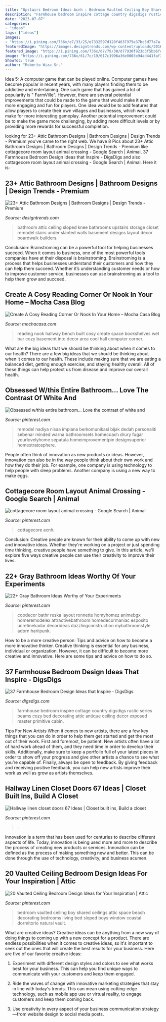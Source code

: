 ```yaml
---
title: "Upstairs Bedroom Ideas Acnh : Bedroom Vaulted Ceiling Boy Shared Ceilings Attic Space Beach Decorating Bedrooms Living Bed Sloped Boys Window Coastal Dormitorio Natural Vault"
description: "Farmhouse bedroom inspire cottage country digsdigs rustic series beams cozy bed decorating attic antique ceiling decor exposed master primitive cabin"
date: "2023-07-07"
categories:
- "ideas"
tags: ["ideas"]
images:
- "https://i.pinimg.com/736x/e7/33/25/e7332597d128f4637975e37bc3d77a7a--bathroom-colors-blue-colorful-bathroom.jpg?b=t"
featuredImage: "https://images.designtrends.com/wp-content/uploads/2016/03/09090725/Simple-Attic-Bathroom-Design.jpg"
featured_image: "https://i.pinimg.com/736x/d7/79/30/d77930f923d3f5bb6fc43bfd653ffb22.jpg"
image: "https://i.pinimg.com/736x/61/7c/19/617c1996a36e0003e94ad441faf3ecfd.jpg"
ShowToc: true
author: "Roberto Wiza Sr."
---
```



Idea 5: A computer game that can be played online.
Computer games have become popular in recent years, with many players finding them to be addictive and entertaining. One such game that has gained a lot of popularity is " FarmVille". However, there are several potential improvements that could be made to the game that would make it even more engaging and fun for players. One idea would be to add features that allow players to create their own villages and businesses, which would make for more interesting gameplay. Another potential improvement could be to make the game more challenging, by adding more difficult levels or by providing more rewards for successful completion.

	

		
looking for 23+ Attic Bathroom Designs | Bathroom Designs | Design Trends - Premium you've came to the right web. We have 8 Pics about 23+ Attic Bathroom Designs | Bathroom Designs | Design Trends - Premium like cottagecore room layout animal crossing - Google Search | Animal, 37 Farmhouse Bedroom Design Ideas that Inspire - DigsDigs and also cottagecore room layout animal crossing - Google Search | Animal. Here it is:
		
    
## 23+ Attic Bathroom Designs | Bathroom Designs | Design Trends - Premium

<img loading=lazy src="https://images.designtrends.com/wp-content/uploads/2016/03/09090725/Simple-Attic-Bathroom-Design.jpg" onerror="this.onerror=null;this.src='https://tse2.mm.bing.net/th?id=OIP.xCoHjyqZFRDQZn27RR5KmgHaJ4&amp;pid=15.1';" alt="23+ Attic Bathroom Designs | Bathroom Designs | Design Trends - Premium">

_Source: designtrends.com_

>bathroom attic ceiling sloped knee bathrooms upstairs storage closet remodel stairs under slanted walls basement designs layout decor boardwalk builders. 

	

Conclusion: Brainstroming can be a powerful tool for helping businesses succeed.
When it comes to business, one of the most powerful tools companies have at their disposal is brainstroming. Brainstroming is a process that helps businesses understand their customers and how they can help them succeed. Whether it’s understanding customer needs or how to improve customer service, businesses can use brainstroming as a tool to help them grow and succeed.

    
## Create A Cosy Reading Corner Or Nook In Your Home – Mocha Casa Blog

<img loading=lazy src="http://www.mochacasa.com/blog/wp-content/uploads/2015/09/hallway-reading-nook.jpg" onerror="this.onerror=null;this.src='https://tse2.mm.bing.net/th?id=OIP.8mRdTxN4sk9TgQGeMpmgKQHaLH&amp;pid=15.1';" alt="Create A Cosy Reading Corner Or Nook In Your Home – Mocha Casa Blog">

_Source: mochacasa.com_

>reading nook hallway bench built cosy create space bookshelves wet bar cozy basement into decor area cool hall computer corner. 

	

What are the big ideas that we should be thinking about when it comes to our health?
There are a few big ideas that we should be thinking about when it comes to our health. These include making sure that we are eating a balanced diet, getting enough exercise, and staying healthy overall. All of these things can help protect us from disease and improve our overall health.

    
## Obsessed W/this Entire Bathroom... Love The Contrast Of White And

<img loading=lazy src="https://i.pinimg.com/736x/e7/33/25/e7332597d128f4637975e37bc3d77a7a--bathroom-colors-blue-colorful-bathroom.jpg?b=t" onerror="this.onerror=null;this.src='https://tse1.mm.bing.net/th?id=OIP.SKtDzppnZEqapX_X254oGwAAAA&amp;pid=15.1';" alt="Obsessed w/this entire bathroom... Love the contrast of white and">

_Source: pinterest.com_

>remodel nadiya nisaa impiana berkomunikasi bijak dedah personaliti sebenar minded warna bathroomsets homecoach drury fugar yourlovelyhome sepatula homeimprovementpin designsuperior homestratosphere. 

	

People often think of innovation as new products or ideas. However, innovation can also be in the way people think about their own work and how they do their job. For example, one company is using technology to help people with sleep problems. Another company is using a new way to make eggs.

    
## Cottagecore Room Layout Animal Crossing - Google Search | Animal

<img loading=lazy src="https://i.pinimg.com/736x/d7/79/30/d77930f923d3f5bb6fc43bfd653ffb22.jpg" onerror="this.onerror=null;this.src='https://tse3.mm.bing.net/th?id=OIP.tw9OE5phMb71dO-_MCAzgwHaEK&amp;pid=15.1';" alt="cottagecore room layout animal crossing - Google Search | Animal">

_Source: pinterest.com_

>cottagecore acnh. 

	

Conclusion:
Creative people are known for their ability to come up with new and innovative ideas. Whether they're working on a project or just spending time thinking, creative people have something to give. In this article, we'll explore five ways creative people can use their creativity to improve their lives.

    
## 22+ Gray Bathroom Ideas Worthy Of Your Experiments

<img loading=lazy src="https://i.pinimg.com/736x/63/9f/61/639f61010d4c489707afc3580d732b69.jpg" onerror="this.onerror=null;this.src='https://tse4.mm.bing.net/th?id=OIP.nlfiMxm-xcbj_5S7sUXqoAHaNK&amp;pid=15.1';" alt="22+ Gray Bathroom Ideas Worthy of Your Experiments">

_Source: pinterest.com_

>coodecor bathr reska layout ronnette homyhomez animebgx homeremodelex attractivebathroom homedecormaniac esposito ucretinekadar decorideas dazzlingconstruction mybathroomstyle adorn hariipunk. 

	

How to be a more creative person: Tips and advice on how to become a more innovative thinker.
Creative thinking is essential for any business, individual or organization. However, it can be difficult to become more creative and innovative. Here are some tips and advice on how to do so.

    
## 37 Farmhouse Bedroom Design Ideas That Inspire - DigsDigs

<img loading=lazy src="http://www.digsdigs.com/photos/farmhouse-bedroom-design-ideas-that-inspire-3.jpg" onerror="this.onerror=null;this.src='https://tse2.mm.bing.net/th?id=OIP.xb4sMf_qIa1gEdI8MgB0DAAAAA&amp;pid=15.1';" alt="37 Farmhouse Bedroom Design Ideas that Inspire - DigsDigs">

_Source: digsdigs.com_

>farmhouse bedroom inspire cottage country digsdigs rustic series beams cozy bed decorating attic antique ceiling decor exposed master primitive cabin. 

	

Tips For New Artists
When it comes to new artists, there are a few key things that you can do in order to help them get started and get the most out of their work. First and foremost, be patient. New artists often have a lot of hard work ahead of them, and they need time in order to develop their skills. Additionally, make sure to keep a portfolio full of your latest pieces in order to show off your progress and give other artists a chance to see what you’re capable of. Finally, always be open to feedback. By giving feedback and receiving positive feedback, you can help new artists improve their work as well as grow as artists themselves.

    
## Hallway Linen Closet Doors 67 Ideas | Closet Built Ins, Build A Closet

<img loading=lazy src="https://i.pinimg.com/736x/61/7c/19/617c1996a36e0003e94ad441faf3ecfd.jpg" onerror="this.onerror=null;this.src='https://tse1.mm.bing.net/th?id=OIP.yOJM-d1N4e33Aq1MBrgFPwAAAA&amp;pid=15.1';" alt="Hallway linen closet doors 67 Ideas | Closet built ins, Build a closet">

_Source: pinterest.com_

>. 

	

Innovation is a term that has been used for centuries to describe different aspects of life. Today, innovation is being used more and more to describe the process of creating new products or services. Innovation can be defined as the process of making something new and better. This can be done through the use of technology, creativity, and business acumen.

    
## 20 Vaulted Ceiling Bedroom Design Ideas For Your Inspiration | Attic

<img loading=lazy src="https://i.pinimg.com/736x/58/61/83/5861831f0c5778fad6fed966c5559ee4.jpg" onerror="this.onerror=null;this.src='https://tse3.mm.bing.net/th?id=OIP.uqnyp6SFrvWcEoWYqZlnXwHaFj&amp;pid=15.1';" alt="20 Vaulted Ceiling Bedroom Design Ideas for Your Inspiration | Attic">

_Source: pinterest.com_

>bedroom vaulted ceiling boy shared ceilings attic space beach decorating bedrooms living bed sloped boys window coastal dormitorio natural vault. 

	

What are creative ideas?
Creative ideas can be anything from a new way of doing things to coming up with a new concept for a product. There are endless possibilities when it comes to creative ideas, so it's important to seek out the ones that will create the best results for your business. Here are five of our favorite creative ideas: 
1. Experiment with different design styles and colors to see what works best for your business. This can help you find unique ways to communicate with your customers and keep them engaged.

2. Ride the waves of change with innovative marketing strategies that stay in line with today's trends. This can mean using cutting-edge technology, such as mobile app use or virtual reality, to engage customers and keep them coming back. 

3. Use creativity in every aspect of your business communication strategy—from website design to social media posts.


